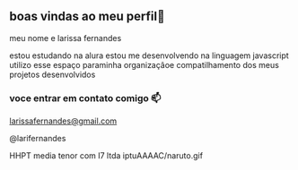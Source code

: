 ## boas vindas ao meu perfil💙

meu nome e larissa fernandes

estou estudando na alura
estou me desenvolvendo na linguagem javascript
utilizo esse espaço paraminha organizaçâoe compatilhamento dos meus projetos desenvolvidos

### voce entrar em contato comigo 📫

larissafernandes@gmail.com

@larifernandes


HHPT media tenor com I7 ltda iptuAAAAC/naruto.gif
